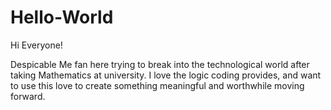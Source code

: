 # Hello-World

Hi Everyone!

Despicable Me fan here trying to break into the technological world after taking Mathematics at university. I love the logic coding provides, and want to use this love to create something meaningful and worthwhile moving forward.
